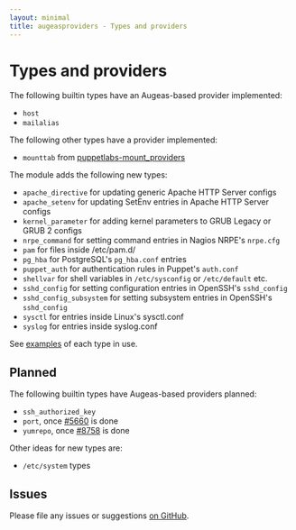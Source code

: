 ```yaml
---
layout: minimal
title: augeasproviders - Types and providers
---
```


# Types and providers

The following builtin types have an Augeas-based provider implemented:

* `host`
* `mailalias`

The following other types have a provider implemented:

* `mounttab` from [puppetlabs-mount_providers](http://forge.puppetlabs.com/puppetlabs/mount_providers)

The module adds the following new types:

* `apache_directive` for updating generic Apache HTTP Server configs
* `apache_setenv` for updating SetEnv entries in Apache HTTP Server configs
* `kernel_parameter` for adding kernel parameters to GRUB Legacy or GRUB 2 configs
* `nrpe_command` for setting command entries in Nagios NRPE's `nrpe.cfg`
* `pam` for files inside /etc/pam.d/
* `pg_hba` for PostgreSQL's `pg_hba.conf` entries
* `puppet_auth` for authentication rules in Puppet's `auth.conf`
* `shellvar` for shell variables in `/etc/sysconfig` or `/etc/default` etc.
* `sshd_config` for setting configuration entries in OpenSSH's `sshd_config`
* `sshd_config_subsystem` for setting subsystem entries in OpenSSH's `sshd_config`
* `sysctl` for entries inside Linux's sysctl.conf
* `syslog` for entries inside syslog.conf

See <a href="/documentation/examples.html">examples</a> of each type in use.

## Planned

The following builtin types have Augeas-based providers planned:

* `ssh_authorized_key`
* `port`, once [#5660](http://projects.puppetlabs.com/issues/5660) is done
* `yumrepo`, once [#8758](http://projects.puppetlabs.com/issues/8758) is done

Other ideas for new types are:

* `/etc/system` types

## Issues

Please file any issues or suggestions [on GitHub](https://github.com/hercules-team/augeasproviders/issues).
